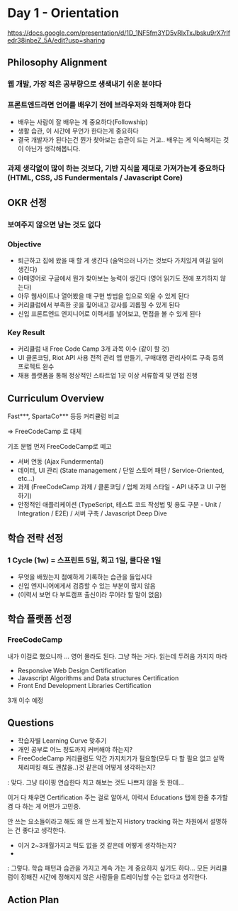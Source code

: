 # Day 1 - Orientation

https://docs.google.com/presentation/d/1D_1NF5fm3YD5vRlxTxJbsku9rX7rlfedr38inbeZ_5A/edit?usp=sharing

## Philosophy Alignment

### 웹 개발, 가장 적은 공부량으로 생색내기 쉬운 분야다

### 프론트엔드라면 언어를 배우기 전에 브라우저와 친해져야 한다 

- 배우는 사람이 잘 배우는 게 중요하다(Followship)
- 생활 습관, 이 시간에 무언가 한다는게 중요하다
- 결국 개발자가 된다는건 뭔가 찾아보는 습관이 드는 거고.. 배우는 게 익숙해지는 것이 아닌가 생각해봅니다.

### 과제 생각없이 많이 하는 것보다, 기반 지식을 제대로 가져가는게 중요하다 (HTML, CSS, JS Fundermentals / Javascript Core)

## OKR 선정

### 보여주지 않으면 남는 것도 없다

### Objective

- 퇴근하고 집에 왔을 때 할 게 생긴다 (술먹으러 나가는 것보다 가치있게 여길 일이 생긴다)
- 야매영어로 구글에서 뭔가 찾아보는 능력이 생긴다 (영어 읽기도 전에 포기하지 않는다)
- 아무 웹사이트나 열어봤을 때 구현 방법을 입으로 외울 수 있게 된다
- 커리큘럼에서 부족한 곳을 짚어내고 강사를 괴롭힐 수 있게 된다
- 신입 프론트엔드 엔지니어로 이력서를 넣어보고, 면접을 볼 수 있게 된다

### Key Result

- 커리큘럼 내 Free Code Camp 3개 과목 이수 (같이 할 것)
- UI 클론코딩, Riot API 사용 전적 관리 앱 만들기, 구매대행 관리사이트 구축 등의 프로젝트 완수
- 채용 플랫폼을 통해 정상적인 스타트업 1곳 이상 서류합격 및 면접 진행

## Curriculum Overview

Fast***, SpartaCo*** 등등 커리큘럼 비교

=> FreeCodeCamp 로 대체

기초 문법 먼저 FreeCodeCamp로 떼고

- 서버 연동 (Ajax Fundermental)
- 데이터, UI 관리 (State management / 단일 스토어 패턴 / Service-Oriented, etc...)
- 과제 (FreeCodeCamp 과제 / 클론코딩 / 업체 과제 스타일 - API 내주고 UI 구현하기) 
- 안정적인 애플리케이션 (TypeScript, 테스트 코드 작성법 및 용도 구분 - Unit / Integration / E2E) / 서버 구축 / Javascript Deep Dive

## 학습 전략 선정

### 1 Cycle (1w) = 스프린트 5일, 회고 1일, 쿨다운 1일

- 무엇을 배웠는지 첨예하게 기록하는 습관을 들입시다
- 신입 엔지니어에게서 검증할 수 있는 부분이 많지 않음
- (이력서 보면 다 부트캠프 출신이라 무어라 할 말이 없음)

## 학습 플랫폼 선정

### FreeCodeCamp

내가 이걸로 했으니까 ... 영어 몰라도 된다. 그냥 하는 거다. 읽는데 두려움 가지지 마라

- Responsive Web Design Certification
- Javascript Algorithms and Data structures Certification
- Front End Development Libraries Certification

3개 이수 예정

## Questions 

- 학습자별 Learning Curve 맞추기
- 개인 공부로 어느 정도까지 커버해야 하는지?
- FreeCodeCamp 커리큘럼도 약간 가지치기가 필요할(모두 다 할 필요 없고 살짝 체리피킹 해도 괜찮을..)것 같은데 어떻게 생각하는지?

: 맞다. 그냥 타이핑 연습한다 치고 해보는 것도 나쁘지 않을 듯 한데...

이거 다 채우면 Certification 주는 걸로 알아서, 이력서 Educations 탭에 한줄 추가할 겸 다 하는 게 어떤가 고민중.

안 쓰는 요소들이라고 해도 왜 안 쓰게 됬는지 History tracking 하는 차원에서 설명하는 건 좋다고 생각한다.

- 이거 2~3개월가지고 턱도 없을 것 같은데 어떻게 생각하는지?
- 
: 그렇다. 학습 패턴과 습관을 가지고 계속 가는 게 중요하지 싶기도 하다... 모든 커리큘럼이 정해진 시간에 정해지지 않은 사람들을 트레이닝할 수는 없다고 생각한다.

## Action Plan
